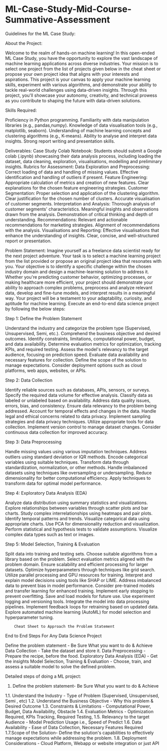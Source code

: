 # ML-Case-Study-Mid-Course-Summative-Assessment

Guidelines for the ML Case Study:

About the Project:

Welcome to the realm of hands-on machine learning! In this open-ended ML Case Study, you have the opportunity to explore the vast landscape of machine learning applications across diverse industries. Your mission is to select one project from the list of projects given below in the cheat sheet or propose your own project idea that aligns with your interests and aspirations. This project is your canvas to apply your machine learning skills, experiment with various algorithms, and demonstrate your ability to tackle real-world challenges using data-driven insights. Through this project, you'll showcase your autonomy, creativity, and technical prowess as you contribute to shaping the future with data-driven solutions.

Skills Required:

Proficiency in Python programming.
Familiarity with data manipulation libraries (e.g., pandas,numpy).
Knowledge of data visualisation tools (e.g., matplotlib, seaborn).
Understanding of machine learning concepts and clustering algorithms (e.g., K-means).
Ability to analyse and interpret data insights.
Strong report writing and presentation skills. 


Deliverables:
Case Study Colab Notebook: Students should submit a Google colab (.ipynb) showcasing their data analysis process, including loading the dataset, data cleaning, exploration, visualisations, modelling and preliminary insights.
Rubrics for Assessment: 
Data Exploration and Preprocessing:
Correct loading of data and handling of missing values.
Effective identification and handling of outliers if present.
Feature Engineering:
Appropriate calculation of metrics and creation of new features.
Clear explanations for the chosen feature engineering strategies.
Customer Segmentation:
Proper selection and application of the clustering algorithm.
Clear justification for the chosen number of clusters.
Accurate visualisation of customer segments.
Interpretation and Analysis:
Thorough analysis of customer segments' characteristics.
Meaningful insights and observations drawn from the analysis.
Demonstration of critical thinking and depth of understanding.
Recommendations:
Relevant and actionable recommendations for marketing strategies.
Alignment of recommendations with the analysis.
Visualisations and Reporting:
Effective visualisations that enhance the understanding of insights.
Clear, concise, and well-structured report or presentation.

Problem Statement:
Imagine yourself as a freelance data scientist ready for the next project adventure. Your task is to select a machine learning project from the list provided or propose an original project idea that resonates with you. Your objective is to identify a specific challenge within the chosen industry domain and design a machine-learning solution to address it. Whether you're predicting customer behavior, optimizing processes, or making healthcare more efficient, your project should demonstrate your ability to approach complex problems, preprocess and analyze relevant data, develop and fine-tune models, and interpret results in a meaningful way. Your project will be a testament to your adaptability, curiosity, and aptitude for machine learning.
Execute an end-to-end data science project by following the below steps:

Step 1: Define the Problem Statement

Understand the industry and categorize the problem type (Supervised, Unsupervised, Semi, etc.).
Comprehend the business objective and desired outcomes.
Identify constraints, limitations, computational power, budget, and data availability.
Determine evaluation metrics for optimization, tracking KPIs, and required testing.
Assess the model's relevancy to the target audience, focusing on prediction speed.
Evaluate data availability and necessary features for collection.
Define the scope of the solution to manage expectations.
Consider deployment options such as cloud platforms, web apps, websites, or APIs.

Step 2: Data Collection

Identify reliable sources such as databases, APIs, sensors, or surveys.
Specify the required data volume for effective analysis.
Classify data as labeled or unlabeled based on availability.
Address data quality issues, errors, bias, and consistency.
Ensure data relevancy to the problem being addressed.
Account for temporal effects and changes in the data.
Handle legal and ethical concerns related to data privacy.
Implement sampling strategies and data privacy techniques.
Utilize appropriate tools for data collection.
Implement version control to manage dataset changes.
Consider continuous data collection for improved accuracy.

Step 3: Data Preprocessing

Handle missing values using various imputation techniques.
Address outliers using standard deviation or IQR methods.
Encode categorical variables using suitable techniques.
Transform data through standardization, normalization, or other methods.
Handle imbalanced datasets using techniques like oversampling or undersampling.
Reduce dimensionality for better computational efficiency.
Apply techniques to transform data for optimal model performance.

Step 4: Exploratory Data Analysis (EDA)

Analyze data distribution using summary statistics and visualizations.
Explore relationships between variables through scatter plots and bar charts.
Study complex interrelationships using heatmaps and pair plots.
Identify temporal patterns and trends.
Visualize categorical data using appropriate charts.
Use PCA for dimensionality reduction and visualization.
Perform statistical and hypothesis tests to validate assumptions.
Visualize complex data types such as text or images.

Step 5: Model Selection, Training & Evaluation

Split data into training and testing sets.
Choose suitable algorithms from a library based on the problem.
Select evaluation metrics aligned with the problem domain.
Ensure scalability and efficient processing for larger datasets.
Optimize hyperparameters through techniques like grid search.
Utilize parallel processing and GPU resources for training.
Interpret and explain model decisions using tools like SHAP or LIME.
Address imbalanced data to prevent bias in model performance.
Consider pre-trained models and transfer learning for enhanced training.
Implement early stopping to prevent overfitting.
Save and load models for future use.
Use experiment logging and versioning tools.
Integrate the model into data processing pipelines.
Implement feedback loops for retraining based on updated data.
Explore automated machine learning (AutoML) for model selection and hyperparameter tuning.






        Cheat Sheet to Approach the Problem Statement

End to End Steps For Any Data Science Project

Define the problem statement - Be Sure What you want to do & Achieve
Data Collection - Take the dataset and store it.
Data Preprocessing - Prepare the recipe, before the food.
Exploratory Data Analysis (EDA) - Get the insights
Model Selection, Training & Evaluation - Choose, train, and assess a suitable     model to solve the defined problem.


Detailed steps of doing a ML project:


 1.   Define the problem statement- Be Sure What you want to do & Achieve

1.1. Understand the Industry - Type of Problem (Supervised, Unsupervised, Semi , etc)
1.2. Understand the Business Objective - Why this problem & Desired Outcome
1.3. Constraints & Limitations - Computational Power, Budget, Data Availability, Obstacle
1.4. Evaluation Metrics - Optimization Required, KPIs Tracking, Required Testing, 
1.5. Relevancy to the target Audience - Model Prediction Usage i.e., Speed of Predict
1.6. Data Availability - Ease of Data Collection, Necessary Features Required
1.7.Scope of the Solution- Define the solution's capabilities to effectively manage expectations   while addressing the problem.
1.8. Deployment Considerations - Cloud Platform, Webapp or website integration or just API

